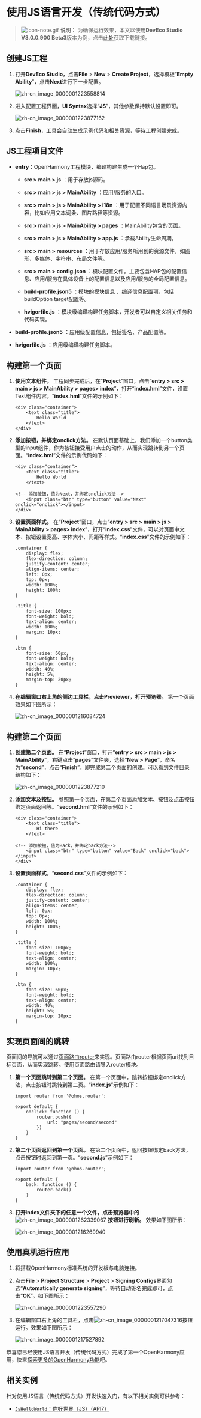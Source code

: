 # 使用JS语言开发（传统代码方式）


> ![icon-note.gif](public_sys-resources/icon-note.gif) **说明：**
> 为确保运行效果，本文以使用**DevEco Studio V3.0.0.900 Beta3**版本为例，点击[此处](https://developer.harmonyos.com/cn/develop/deveco-studio#download_beta_openharmony)获取下载链接。


## 创建JS工程

1. 打开**DevEco Studio**，点击**File** &gt; **New** &gt; **Create Project**，选择模板“**Empty Ability**”，点击**Next**进行下一步配置。

   ![zh-cn_image_0000001223558814](figures/zh-cn_image_0000001223558814.png)

2. 进入配置工程界面，**UI Syntax**选择“**JS**”，其他参数保持默认设置即可。

   ![zh-cn_image_0000001223877162](figures/zh-cn_image_0000001223877162.png)

3. 点击**Finish**，工具会自动生成示例代码和相关资源，等待工程创建完成。


## JS工程项目文件

- **entry**：OpenHarmony工程模块，编译构建生成一个Hap包。
  - **src &gt; main &gt; js** ：用于存放js源码。
  - **src &gt; main &gt; js &gt; MainAbility** ：应用/服务的入口。
  - **src &gt; main &gt; js &gt; MainAbility &gt; i18n** ：用于配置不同语言场景资源内容，比如应用文本词条、图片路径等资源。
  - **src &gt; main &gt; js &gt; MainAbility &gt; pages** ：MainAbility包含的页面。
  - **src &gt; main &gt; js &gt; MainAbility &gt; app.js** ：承载Ability生命周期。

  - **src &gt; main &gt; resources** ：用于存放应用/服务所用到的资源文件，如图形、多媒体、字符串、布局文件等。
  - **src &gt; main &gt; config.json** ：模块配置文件。主要包含HAP包的配置信息、应用/服务在具体设备上的配置信息以及应用/服务的全局配置信息。
  - **build-profile.json5** ：模块的模块信息 、编译信息配置项，包括 buildOption target配置等。
  - **hvigorfile.js** ：模块级编译构建任务脚本，开发者可以自定义相关任务和代码实现。

- **build-profile.json5** ：应用级配置信息，包括签名、产品配置等。

- **hvigorfile.js** ：应用级编译构建任务脚本。


## 构建第一个页面

1. **使用文本组件。**
   工程同步完成后，在“**Project**”窗口，点击“**entry &gt; src &gt; main &gt; js &gt; MainAbility &gt; pages&gt; index**”，打开“**index.hml**”文件，设置Text组件内容。“**index.hml**”文件的示例如下：

   
   ```
   <div class="container">
       <text class="title">
           Hello World
       </text>
   </div>
   ```

2. **添加按钮，并绑定onclick方法。**
   在默认页面基础上，我们添加一个button类型的input组件，作为按钮接受用户点击的动作，从而实现跳转到另一个页面。“**index.hml**”文件的示例代码如下：

   
   ```
   <div class="container">
       <text class="title">
           Hello World
       </text>
   
   <!-- 添加按钮，值为Next，并绑定onclick方法-->
       <input class="btn" type="button" value="Next" onclick="onclick"></input>
   </div>
   ```

3. **设置页面样式。**
   在“**Project**”窗口，点击“**entry &gt; src &gt; main &gt; js &gt; MainAbility &gt; pages&gt; index**”，打开“**index.css**”文件，可以对页面中文本、按钮设置宽高、字体大小、间距等样式。“**index.css**”文件的示例如下：

   
   ```
   .container {
       display: flex;
       flex-direction: column;
       justify-content: center;
       align-items: center;
       left: 0px;
       top: 0px;
       width: 100%;
       height: 100%;
   }
   
   .title {
       font-size: 100px;
       font-weight: bold;
       text-align: center;
       width: 100%;
       margin: 10px;
   }
   
   .btn {
       font-size: 60px;
       font-weight: bold;
       text-align: center;
       width: 40%;
       height: 5%;
       margin-top: 20px;
   }
   ```

4. **在编辑窗口右上角的侧边工具栏，点击Previewer，打开预览器。** 第一个页面效果如下图所示：


   ![zh-cn_image_0000001216084724](figures/zh-cn_image_0000001216084724.png)


## 构建第二个页面

1. **创建第二个页面。**
   在“**Project**”窗口，打开“**entry &gt; src &gt; main &gt; js &gt; MainAbility**”，右键点击“**pages**”文件夹，选择“**New &gt; Page**”，命名为“**second**”，点击“**Finish**”，即完成第二个页面的创建。可以看到文件目录结构如下：

   ![zh-cn_image_0000001223877210](figures/zh-cn_image_0000001223877210.png)

2. **添加文本及按钮。**
   参照第一个页面，在第二个页面添加文本、按钮及点击按钮绑定页面返回等。“**second.hml**”文件的示例如下：

   
   ```
   <div class="container">
       <text class="title">
           Hi there
       </text>
   
   <!-- 添加按钮，值为Back，并绑定back方法-->
       <input class="btn" type="button" value="Back" onclick="back"></input>
   </div>
   ```

3. **设置页面样式**。“**second.css**”文件的示例如下：
   
   ```
   .container {
       display: flex;
       flex-direction: column;
       justify-content: center;
       align-items: center;
       left: 0px;
       top: 0px;
       width: 100%;
       height: 100%;
   }
   
   .title {
       font-size: 100px;
       font-weight: bold;
       text-align: center;
       width: 100%;
       margin: 10px;
   }
   
   .btn {
       font-size: 60px;
       font-weight: bold;
       text-align: center;
       width: 40%;
       height: 5%;
       margin-top: 20px;
   }
   ```


## 实现页面间的跳转

页面间的导航可以通过[页面路由router](../ui/ui-js-building-ui-routes.md)来实现。页面路由router根据页面uri找到目标页面，从而实现跳转。使用页面路由请导入router模块。

1. **第一个页面跳转到第二个页面。**
   在第一个页面中，跳转按钮绑定onclick方法，点击按钮时跳转到第二页。“**index.js**”示例如下：

   
   ```
   import router from '@ohos.router';
   
   export default {
       onclick: function () {
           router.push({
               url: "pages/second/second"
           })
       }
   }
   ```

2. **第二个页面返回到第一个页面。**
   在第二个页面中，返回按钮绑定back方法，点击按钮时返回到第一页。“**second.js**”示例如下：

   
   ```
   import router from '@ohos.router';
   
   export default {
       back: function () {
           router.back()
       }
   }
   ```

3. **打开index文件夹下的任意一个文件，点击预览器中的** ![zh-cn_image_0000001262339067](figures/zh-cn_image_0000001262339067.png) **按钮进行刷新。** 效果如下图所示：

   ![zh-cn_image_0000001216269940](figures/zh-cn_image_0000001216269940.png)


## 使用真机运行应用

1. 将搭载OpenHarmony标准系统的开发板与电脑连接。

2. 点击**File** &gt; **Project Structure** &gt; **Project** &gt; **Signing Configs**界面勾选“**Automatically generate signing**”，等待自动签名完成即可，点击“**OK**”。如下图所示：

   ![zh-cn_image_0000001223557290](figures/zh-cn_image_0000001223557290.png)

3. 在编辑窗口右上角的工具栏，点击![zh-cn_image_0000001217047316](figures/zh-cn_image_0000001217047316.png)按钮运行。效果如下图所示：

   ![zh-cn_image_0000001217527892](figures/zh-cn_image_0000001217527892.png)

恭喜您已经使用JS语言开发（传统代码方式）完成了第一个OpenHarmony应用，快来[探索更多的OpenHarmony功能](../application-dev-guide.md)吧。
## 相关实例
针对使用JS语言（传统代码方式）开发快速入门，有以下相关实例可供参考：
- [`JsHelloWorld`：你好世界（JS）（API7）](https://gitee.com/openharmony/app_samples/tree/master/common/JsHelloWorld)
